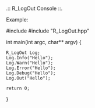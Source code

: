 .:: R_LogOut Console ::. 


Example:

#include <iostream>
#include "R_LogOut.hpp"

int main(int argc, char** argv) {
	
	R_LogOut Log;
	Log.Info("Hello");
	Log.Warn("Hello");
	Log.Error("Hello");
	Log.Debug("Hello");
	Log.Out("Hello");

	return 0;
}
